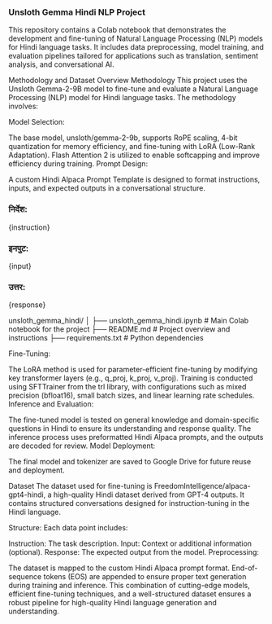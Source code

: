 ### Unsloth Gemma Hindi NLP Project
This repository contains a Colab notebook that demonstrates the development and fine-tuning of Natural Language Processing (NLP) models for Hindi language tasks. It includes data preprocessing, model training, and evaluation pipelines tailored for applications such as translation, sentiment analysis, and conversational AI.

Methodology and Dataset Overview
Methodology
This project uses the Unsloth Gemma-2-9B model to fine-tune and evaluate a Natural Language Processing (NLP) model for Hindi language tasks. The methodology involves:

Model Selection:

The base model, unsloth/gemma-2-9b, supports RoPE scaling, 4-bit quantization for memory efficiency, and fine-tuning with LoRA (Low-Rank Adaptation).
Flash Attention 2 is utilized to enable softcapping and improve efficiency during training.
Prompt Design:

A custom Hindi Alpaca Prompt Template is designed to format instructions, inputs, and expected outputs in a conversational structure.

### निर्देश:
{instruction}

### इनपुट:
{input}

### उत्तर:
{response}


unsloth_gemma_hindi/
│
├── unsloth_gemma_hindi.ipynb  # Main Colab notebook for the project
├── README.md                 # Project overview and instructions
├── requirements.txt          # Python dependencies


Fine-Tuning:

The LoRA method is used for parameter-efficient fine-tuning by modifying key transformer layers (e.g., q_proj, k_proj, v_proj).
Training is conducted using SFTTrainer from the trl library, with configurations such as mixed precision (bfloat16), small batch sizes, and linear learning rate schedules.
Inference and Evaluation:

The fine-tuned model is tested on general knowledge and domain-specific questions in Hindi to ensure its understanding and response quality.
The inference process uses preformatted Hindi Alpaca prompts, and the outputs are decoded for review.
Model Deployment:

The final model and tokenizer are saved to Google Drive for future reuse and deployment.

Dataset
The dataset used for fine-tuning is FreedomIntelligence/alpaca-gpt4-hindi, a high-quality Hindi dataset derived from GPT-4 outputs. It contains structured conversations designed for instruction-tuning in the Hindi language.

Structure:
Each data point includes:

Instruction: The task description.
Input: Context or additional information (optional).
Response: The expected output from the model.
Preprocessing:

The dataset is mapped to the custom Hindi Alpaca prompt format.
End-of-sequence tokens (EOS) are appended to ensure proper text generation during training and inference.
This combination of cutting-edge models, efficient fine-tuning techniques, and a well-structured dataset ensures a robust pipeline for high-quality Hindi language generation and understanding.




